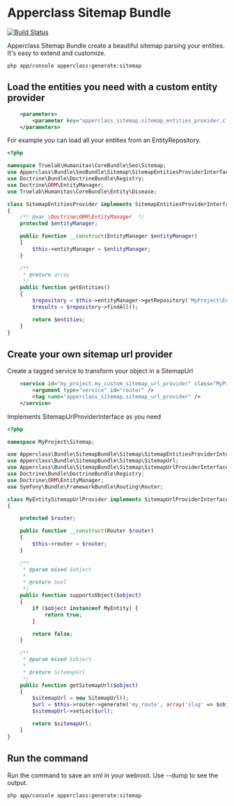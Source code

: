 # Apperclass Sitemap Bundle

[![Build Status](https://travis-ci.org/apperclass/sitemap-bundle.svg)](https://travis-ci.org/apperclass/sitemap-bundle)

Apperclass Sitemap Bundle create a beautiful sitemap parsing your entities. It's easy to extend and customize. 

```shell
php app/console apperclass:generate:sitemap
```

## Load the entities you need with a custom entity provider

```xml
    <parameters>
        <parameter key="apperclass_sitemap.sitemap_entities_provider.class">MyProject\Sitemap\SitemapEntitiesProvider</parameter>
    </parameters>
```

For example you can load all your entities from an EntityRepository.

```php
<?php

namespace Truelab\Humanitas\CoreBundle\Seo\Sitemap;
use Apperclass\Bundle\SeoBundle\Sitemap\SitemapEntitiesProviderInterface;
use Doctrine\Bundle\DoctrineBundle\Registry;
use Doctrine\ORM\EntityManager;
use Truelab\Humanitas\CoreBundle\Entity\Disease;

class SitemapEntitiesProvider implements SitemapEntitiesProviderInterface
{
    /** @var \Doctrine\ORM\EntityManager  */
    protected $entityManager;

    public function __construct(EntityManager $entityManager)
    {
        $this->entityManager = $entityManager;
    }

    /**
     * @return array
     */
    public function getEntities()
    {
        $repository = $this->entityManager->getRepository('MyProject\Entity\MyEntity');
        $results = $repository->findAll();

        return $entities;
    }
}
```


##  Create your own sitemap url provider

Create a tagged service to transform your object in a SitemapUrl 

```xml
    <service id="my_project.my_custom_sitemap_url_provider" class="MyProject\Sitemap\MyEntitySitemapUrlProvider">
        <argument type="service" id="router" />
        <tag name="apperclass_sitemap.sitemap_url_provider" />
    </service>
```

Implements SitemapUrlProviderInterface as you need

```php
<?php

namespace MyProject\Sitemap;

use Apperclass\Bundle\SitemapBundle\Sitemap\SitemapEntitiesProviderInterface;
use Apperclass\Bundle\SitemapBundle\Sitemap\SitemapUrl;
use Apperclass\Bundle\SitemapBundle\Sitemap\SitemapUrlProviderInterface;
use Doctrine\Bundle\DoctrineBundle\Registry;
use Doctrine\ORM\EntityManager;
use Symfony\Bundle\FrameworkBundle\Routing\Router;

class MyEntitySitemapUrlProvider implements SitemapUrlProviderInterface
{

    protected $router;

    public function __construct(Router $router)
    {
        $this->router = $router;
    }

    /**
     * @param mixed $object
     *
     * @return bool
     */
    public function supportsObject($object)
    {
        if ($object instanceof MyEntity) {
            return true;
        }

        return false;
    }

    /**
     * @param mixed $object
     *
     * @return SitemapUrl
     */
    public function getSitemapUrl($object)
    {
        $sitemapUrl = new SitemapUrl();
        $url = $this->router->generate('my_route', array('slug' => $object->getSlug()));
        $sitemapUrl->setLoc($url);

        return $sitemapUrl;
    }
}
```


## Run the command

Run the command to save an xml in your webroot. Use --dump to see the output. 

```shell
php app/console apperclass:generate:sitemap
```



